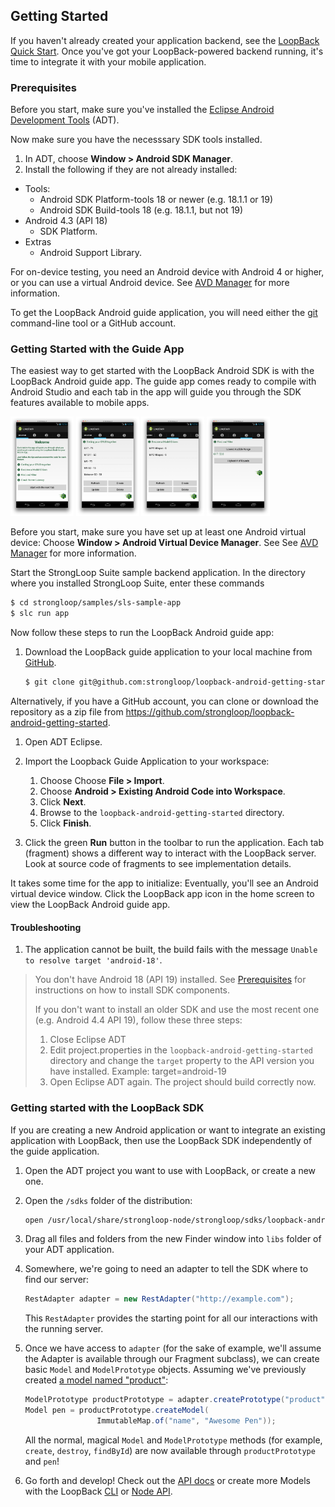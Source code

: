 ## Getting Started

If you haven't already created your application backend, see the
[LoopBack Quick Start](http://docs.strongloop.com/loopback#quick-start).
Once you've got your LoopBack-powered backend running, it's time to integrate
it with your mobile application.

### Prerequisites

Before you start, make sure you've installed the [Eclipse Android Development Tools](http://developer.android.com/sdk/index.html) (ADT).

Now make sure you have the necesssary SDK tools installed.  

1. In ADT, choose **Window > Android SDK Manager**.
1. Install the following if they are not already installed:

 * Tools:
   * Android SDK Platform-tools 18 or newer (e.g. 18.1.1 or 19)
   * Android SDK Build-tools 18 (e.g. 18.1.1, but not 19)
 * Android 4.3 (API 18) 
   * SDK Platform.
 * Extras 
   * Android Support Library.

For on-device testing, you need an Android device with Android 4 or higher, or you can use a virtual Android device.
See [AVD Manager](http://developer.android.com/tools/help/avd-manager.html) for more information.

To get the  LoopBack Android guide application, you will need either the [git](http://git-scm.com/) command-line tool
or a GitHub account.

### Getting Started with the Guide App

The easiest way to get started with the LoopBack Android SDK
is with the LoopBack Android guide app. The guide app comes
ready to compile with Android Studio and each tab in the app
will guide you through the SDK features available to mobile apps.

<img src="img/getting-started-app-01.png" alt="tab Home" width="20%" />
<img src="img/getting-started-app-02.png" alt="tab 1" width="20%" />
<img src="img/getting-started-app-03.png" alt="tab 2" width="20%" />
<img src="img/getting-started-app-04.png" alt="tab 3" width="20%" />

Before you start, make sure you have set up at least one Android virtual device:
Choose **Window > Android Virtual Device Manager**.  See See [AVD Manager](http://developer.android.com/tools/help/avd-manager.html) for more information.

Start the StrongLoop Suite sample backend application.
In the directory where you installed StrongLoop Suite, enter these commands
```sh
$ cd strongloop/samples/sls-sample-app
$ slc run app
```
 
Now follow these steps to run the LoopBack Android guide app:
 
 1. Download the LoopBack guide application to your local machine from
 [GitHub](https://github.com/strongloop/loopback-android-getting-started).

    ```sh
    $ git clone git@github.com:strongloop/loopback-android-getting-started.git
    ```
  Alternatively, if you have a GitHub account, you can clone or download the repository as a zip file from 
  https://github.com/strongloop/loopback-android-getting-started.

 1. Open ADT Eclipse.

 1. Import the Loopback Guide Application to your workspace: 
     1. Choose Choose **File > Import**.
     1. Choose **Android > Existing Android Code into Workspace**.
     1. Click **Next**.
     1. Browse to the `loopback-android-getting-started` directory.
     1. Click **Finish**.

 1. Click the green **Run** button in the toolbar to run the application. Each tab (fragment) shows a different way
    to interact with the LoopBack server.
    Look at source code of fragments to see implementation details.

It takes some time for the app to initialize: Eventually, you'll see an Android virtual device window.
Click the LoopBack app icon in the home screen to view the LoopBack Android guide app.

#### Troubleshooting

1. The application cannot be built, the build fails with the message `Unable to
resolve target 'android-18'`.
  > You don't have Android 18 (API 19) installed. See
  > [Prerequisites](#prerequisites) for instructions on how to install
  > SDK components.
  >
  > If you don't want to install an older SDK and use the most recent one (e.g.
  > Android 4.4 API 19), follow these three steps:
  >  1. Close Eclipse ADT
  >  2. Edit project.properties in the `loopback-android-getting-started`
  >  directory and change the `target` property to the API version you have
  >  installed. Example:
  >      target=android-19
  >  3. Open Eclipse ADT again. The project should build correctly now.

### Getting started with the LoopBack SDK

If you are creating a new Android application or want to integrate an existing
application with LoopBack, then use the LoopBack SDK 
independently of the guide application.

 1. Open the ADT project you want to use with LoopBack, or
    create a new one.

 1. Open the `/sdks` folder of the distribution:

    ```sh
    open /usr/local/share/strongloop-node/strongloop/sdks/loopback-android-sdk
    ```

 1. Drag all files and folders from the new Finder window into `libs` folder
    of your ADT application.

 1. Somewhere, we're going to need an adapter to tell the SDK where to find our
 server:

    ```java
    RestAdapter adapter = new RestAdapter("http://example.com");
    ```

    This `RestAdapter` provides the starting point for all our interactions
    with the running server.

 1. Once we have access to `adapter` (for the sake of example, we'll assume the
 Adapter is available through our Fragment subclass), we can create
 basic `Model` and `ModelPrototype` objects. Assuming we've previously
 created [a model named "product"](http://docs.strongloop.com/loopback#model):

    ```java
    ModelPrototype productPrototype = adapter.createPrototype("product");
    Model pen = productPrototype.createModel(
                    ImmutableMap.of("name", "Awesome Pen"));
    ```

    All the normal, magical `Model` and `ModelPrototype` methods (for example,
    `create`, `destroy`, `findById`) are now available through
    `productPrototype` and `pen`!

 1. Go forth and develop! Check out the [API docs](http://docs.strongloop.com/loopback-android/api/index.html) or create more
 Models with the LoopBack [CLI](http://docs.strongloop.com/loopback#model) or
 [Node API](http://docs.strongloop.com/loopback#a-simple-example).


